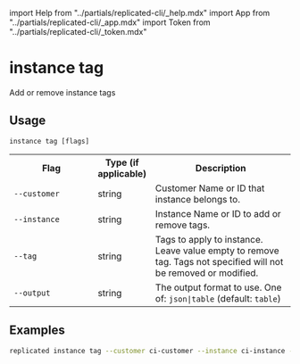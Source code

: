import Help from "../partials/replicated-cli/_help.mdx"
import App from "../partials/replicated-cli/_app.mdx"
import Token from "../partials/replicated-cli/_token.mdx"

# instance tag

Add or remove instance tags

## Usage

```
instance tag [flags]
```

<table>
  <tr>
    <th width="30%">Flag</th>
    <th width="20%">Type (if applicable)</th>
    <th width="50%">Description</th>
  </tr>
  <tr>
    <td><code>--customer</code></td>
    <td>string</td>
    <td>Customer Name or ID that instance belongs to.</td>
  </tr>
  <tr>
    <td><code>--instance</code></td>
    <td>string</td>
    <td>Instance Name or ID to add or remove tags.</td>
  </tr>
  <tr>
    <td><code>--tag</code></td>
    <td>string</td>
    <td>Tags to apply to instance. Leave value empty to remove tag. Tags not specified will not be removed or modified.</td>
  </tr>
  <tr>
    <td><code>--output</code></td>
    <td>string</td>
    <td>The output format to use. One of: <code>json|table</code> (default: <code>table</code>)</td>
  </tr>
  <Help/>
  <App/>
  <Token/>
</table>

## Examples


```bash
replicated instance tag --customer ci-customer --instance ci-instance --tag tag-to-set=value tag-to-remove=
```

